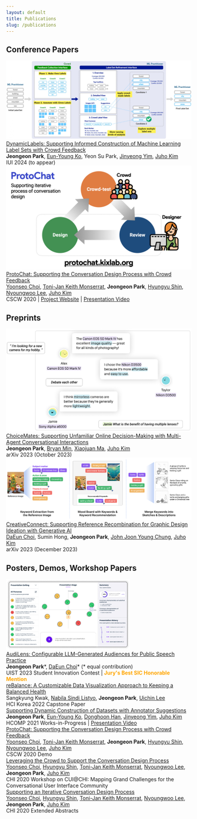 ```yaml
---
layout: default
title: Publications
slug: /publications
---
```


<h2>Conference Papers</h2>
<div class="pub-container">
    <div class="pub-teaser-image">
            <img class="img-shadow" src="./assets/img/teaser/dynamiclabels-teaser.jpg"/>
    </div>
    <div class="pub-contents">
        <a id="blue-bg" class="pub-title" href="">DynamicLabels: Supporting Informed Construction of Machine Learning Label Sets with Crowd Feedback</a> <br/>
        <b class="pub-me">Jeongeon Park</b>, <a class="collaborator" href="https://eunyoungko.com/">Eun-Young Ko</a>, Yeon Su Park, <a class="collaborator" href="https://scholar.google.co.kr/citations?hl=en&user=UltFXK0AAAAJ">Jinyeong Yim</a>, <a class="collaborator" href="https://juhokim.com/">Juho Kim</a> <br>
        <span class="pub-venue"> IUI 2024 (to appear) </span>
    </div>
</div>

<div class="pub-container">
    <div class="pub-teaser-image">
            <img class="img-shadow" src="./assets/img/teaser/protochat-teaser.jpeg"/>
    </div>
    <div class="pub-contents">
        <a id="blue-bg" class="pub-title" href="https://dl.acm.org/doi/10.1145/3432924">ProtoChat: Supporting the Conversation Design Process with Crowd Feedback</a> <br/>
        <a class="collaborator" href="https://www.yoonseochoi.com/">Yoonseo Choi</a>, <a class="collaborator" href="https://www.linkedin.com/in/tjmonsi/">Toni-Jan Keith Monserrat</a>, <b class="pub-me">Jeongeon Park</b>, <a class="collaborator" href="https://hyungyu.com/">Hyungyu Shin</a>, <a class="collaborator" href="https://scholar.google.com/citations?user=nXhihPQAAAAJ">Nyoungwoo Lee</a>, <a class="collaborator" href="https://juhokim.com/">Juho Kim</a> <br>
        <span class="pub-venue"> CSCW 2020 | <a id="plain-bg" href="http://protochat.kixlab.org/">Project Website</a> | <a id="plain-bg" href="https://www.youtube.com/watch?v=oIBt3EkH-eE">Presentation Video</a> </span>
    </div>
</div>


<h2>Preprints</h2>
<div class="pub-container">
    <div class="pub-teaser-image">
        <img class="img-shadow" src="./assets/img/teaser/choicemates-teaser.jpg" />
    </div>
    <div class="pub-contents">
        <a id="blue-bg" class="pub-title" href="https://arxiv.org/abs/2310.01331">ChoiceMates: Supporting Unfamiliar Online Decision-Making with Multi-Agent Conversational Interactions</a> <br/>
        <b class="pub-me">Jeongeon Park</b>, <a class="collaborator" href="https://bryanmin.me/">Bryan Min</a>, <a class="collaborator" href="https://www.cse.ust.hk/~mxj/">Xiaojuan Ma</a>, <a class="collaborator" href="https://juhokim.com/">Juho Kim</a> <br>
        <span class="pub-venue">arXiv 2023 (October 2023) </span>
    </div>
</div>

<div class="pub-container">
    <div class="pub-teaser-image">
        <img class="img-shadow" src="./assets/img/teaser/creativeconnect-teaser.png" />
    </div>
    <div class="pub-contents">
        <a id="blue-bg" class="pub-title" href="https://arxiv.org/abs/2312.11949">CreativeConnect: Supporting Reference Recombination for Graphic Design Ideation with Generative AI</a> <br/>
        <a class="collaborator" href="https://daeunchoi.com/">DaEun Choi</a>, Sumin Hong, <b class="pub-me">Jeongeon Park</b>, <a class="collaborator" href="https://johnr0.github.io/">John Joon Young Chung</a>, <a class="collaborator" href="https://juhokim.com/">Juho Kim</a> <br>
        <span class="pub-venue">  arXiv 2023 (December 2023) </span>
    </div>
</div>

<h2>Posters, Demos, Workshop Papers</h2>
<div class="pub-container">
    <div class="pub-teaser-image">
        <img class="img-shadow" src="./assets/img/teaser/audilens-teaser.jpg" />
    </div>
    <div class="pub-contents">
        <a id="blue-bg" class="pub-title" href="https://dl.acm.org/doi/10.1145/3586182.3625114">AudiLens: Configurable LLM-Generated Audiences for Public Speech Practice</a> <br/>
        <b class="pub-me">Jeongeon Park</b>*, <a class="collaborator" href="https://daeunchoi.com/">DaEun Choi</a>* (* equal contribution) <br>
        <span class="pub-venue">UIST 2023 Student Innovation Contest |</span> <b style="color:orange;margin:5px 0 0;">Jury's Best SIC Honorable Mention </b>
    </div>
</div>

<div class="pub-container">
    <div class="pub-contents">
        <a id="blue-bg" class="pub-title" href="/assets/pdf/hcikorea2022-rebalance-capstone.pdf">reBalance: A Customizable Data Visualization Approach to Keeping a Balanced Health</a> <br/>
        Sangkyung Kwak, <a class="collaborator" href="https://wulanfrom-design.netlify.app/">Nabila Sindi Listyo</a>, <b class="pub-me">Jeongeon Park</b>, <a class="collaborator" href="https://scholar.google.co.kr/citations?user=Sc2pBzYAAAAJ">Uichin Lee</a> <br>
        <span class="pub-venue"> HCI Korea 2022 Capstone Paper </span>
    </div>
</div>

<div class="pub-container">
    <div class="pub-contents">
        <a id="blue-bg" class="pub-title" href="https://www.humancomputation.com/assets/wips_demos/HCOMP_2021_paper_97.pdf">Supporting Dynamic Construction of Datasets with Annotator Suggestions</a> <br/>
        <b class="pub-me">Jeongeon Park</b>, <a class="collaborator" href="https://eunyoungko.com/">Eun-Young Ko</a>, <a class="collaborator" href="https://scholar.google.com/citations?user=aVnLn_IAAAAJ&hl=en">Donghoon Han</a>, <a class="collaborator" href="https://scholar.google.co.kr/citations?hl=en&user=UltFXK0AAAAJ">Jinyeong Yim</a>, <a class="collaborator" href="https://juhokim.com/">Juho Kim</a> <br>
        <span class="pub-venue"> HCOMP 2021 Works-in-Progress | <a id="plain-bg" href="https://slideslive.com/38969666">Presentation Video</a> </span>
    </div>
</div>

<div class="pub-container">
    <div class="pub-contents">
        <a id="blue-bg" class="pub-title" href="https://dl.acm.org/doi/10.1145/3406865.3418568">ProtoChat: Supporting the Conversation Design Process with Crowd Feedback</a> <br/>
        <a class="collaborator" href="https://www.yoonseochoi.com/">Yoonseo Choi</a>, <a class="collaborator" href="https://www.linkedin.com/in/tjmonsi/">Toni-Jan Keith Monserrat</a>, <b class="pub-me">Jeongeon Park</b>, <a class="collaborator" href="https://hyungyu.com/">Hyungyu Shin</a>, <a class="collaborator" href="https://scholar.google.com/citations?user=nXhihPQAAAAJ">Nyoungwoo Lee</a>, <a class="collaborator" href="https://juhokim.com/">Juho Kim</a> <br>
        <span class="pub-venue"> CSCW 2020 Demo </span>
    </div>
</div>

<div class="pub-container">
    <div class="pub-contents">
        <a id="blue-bg" class="pub-title" href="https://dl.acm.org/doi/10.1145/3405755.3406155">Leveraging the Crowd to Support the Conversation Design Process</a> <br/>
        <a class="collaborator" href="https://www.yoonseochoi.com/">Yoonseo Choi</a>, <a class="collaborator" href="https://hyungyu.com/">Hyungyu Shin</a>, <a class="collaborator" href="https://www.linkedin.com/in/tjmonsi/">Toni-Jan Keith Monserrat</a>, <a class="collaborator" href="https://scholar.google.com/citations?user=nXhihPQAAAAJ">Nyoungwoo Lee</a>, <b class="pub-me">Jeongeon Park</b>, <a class="collaborator" href="https://juhokim.com/">Juho Kim</a> <br>
        <span class="pub-venue"> CHI 2020 Workshop on CUI@CHI: Mapping Grand Challenges for the Conversational User Interface Community </span>
    </div>
</div>

<div class="pub-container">
    <div class="pub-contents">
        <a id="blue-bg" class="pub-title" href="https://arxiv.org/abs/2310.01331">Supporting an Iterative Conversation Design Process</a> <br/>
        <a class="collaborator" href="https://www.yoonseochoi.com/">Yoonseo Choi</a>, <a class="collaborator" href="https://hyungyu.com/">Hyungyu Shin</a>, <a class="collaborator" href="https://www.linkedin.com/in/tjmonsi/">Toni-Jan Keith Monserrat</a>, <a class="collaborator" href="https://scholar.google.com/citations?user=nXhihPQAAAAJ">Nyoungwoo Lee</a>, <b class="pub-me">Jeongeon Park</b>, <a class="collaborator" href="https://juhokim.com/">Juho Kim</a> <br>
        <span class="pub-venue"> CHI 2020 Extended Abstracts </span>
    </div>
</div>
